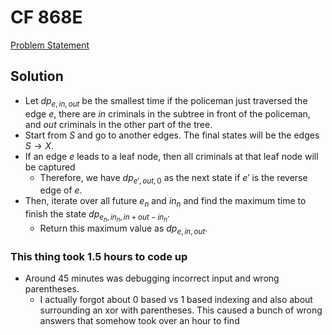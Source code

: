 # CF 868E
[Problem Statement](https://codeforces.com/contest/868/problem/e)

## Solution
- Let $dp_{e,in,out}$ be the smallest time if the policeman just traversed the edge $e$, there are $in$ criminals in the subtree in front of the policeman, and $out$ criminals in the other part of the tree.
- Start from $S$ and go to another edges. The final states will be the edges $S \to X$.
- If an edge $e$ leads to a leaf node, then all criminals at that leaf node will be captured
	- Therefore, we have $dp_{e',out,0}$ as the next state if $e'$ is the reverse edge of $e$.
- Then, iterate over all future $e_n$ and $in_n$ and find the maximum time to finish the state $dp_{e_n, in_n, in+out-in_n}$.
	- Return this maximum value as $dp_{e,in,out}$.
### This thing took 1.5 hours to code up
- Around 45 minutes was debugging incorrect input and wrong parentheses.
	- I actually forgot about 0 based vs 1 based indexing and also about surrounding an xor with parentheses. This caused a bunch of wrong answers that somehow took over an hour to find